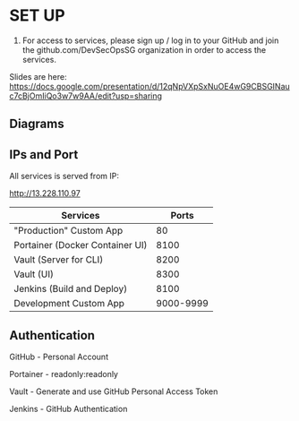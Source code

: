 # SET UP

1. For access to services, please sign up / log in to your GitHub and join the github.com/DevSecOpsSG organization in order to access the services.

Slides are here:
 https://docs.google.com/presentation/d/12qNpVXpSxNuOE4wG9CBSGINauc7cBjOmIiQo3w7w9AA/edit?usp=sharing

## Diagrams


## IPs and Port

All services is served from IP:

http://13.228.110.97

| Services | Ports |
| --- | --- |
| "Production" Custom App | 80 |
| Portainer (Docker Container UI)| 8100 |
| Vault (Server for CLI) | 8200 |
| Vault (UI) | 8300 |
| Jenkins (Build and Deploy) | 8100 |
| Development Custom App | 9000-9999 |


## Authentication

GitHub - Personal Account

Portainer - readonly:readonly

Vault - Generate and use GitHub Personal Access Token

Jenkins - GitHub Authentication
